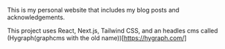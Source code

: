 This is my personal website that includes my blog posts and acknowledgements.

This project uses React, Next.js, Tailwind CSS, and an headles cms called (Hygraph(graphcms with the old name))[https://hygraph.com/]
